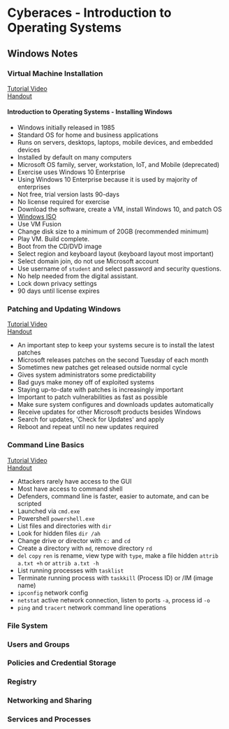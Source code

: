 # Cyberaces - Introduction to Operating Systems

## Windows Notes

### Virtual Machine Installation

[Tutorial Video](https://youtu.be/hlPEJ051HkM)  
[Handout](https://assets.contentstack.io/v3/assets/blt36c2e63521272fdc/blt1ca7d5ec85f98871/62545817d22f554a53ca8a6c/CyberAces_Module1-Windows_1_InstallingWindows.pdf)

#### Introduction to Operating Systems - Installing Windows

* Windows initially released in 1985
* Standard OS for home and business applications
* Runs on servers, desktops, laptops, mobile devices, and embedded devices
* Installed by default on many computers
* Microsoft OS family, server, workstation, IoT, and Mobile (deprecated)
* Exercise uses Windows 10 Enterprise
* Using Windows 10 Enterprise because it is used by majority of enterprises
* Not free, trial version lasts 90-days
* No license required for exercise
* Download the software, create a VM, install Windows 10, and patch OS
* [Windows ISO](https://www.microsoft.com/en-us/evalcenter/evaluate-windows-10-enterprise)
* Use VM Fusion
* Change disk size to a minimum of 20GB (recommended minimum)
* Play VM. Build complete.
* Boot from the CD/DVD image
* Select region and keyboard layout (keyboard layout most important)
* Select domain join, do not use Microsoft account
* Use username of `student` and select password and security questions.
* No help needed from the digital assistant.
* Lock down privacy settings
* 90 days until license expires

### Patching and Updating Windows
[Tutorial Video](https://youtu.be/reTZ24w-ars)  
[Handout](https://assets.contentstack.io/v3/assets/blt36c2e63521272fdc/blt2b92c21dd7dc0397/6254581101fc7752fb532cbf/CyberAces_Module1-Windows_2_Patching.pdf)

* An important step to keep your systems secure is to install the latest patches
* Microsoft releases patches on the second Tuesday of each month
* Sometimes new patches get released outside normal cycle
* Gives system administrators some predictability
* Bad guys make money off of exploited systems
* Staying up-to-date with patches is increasingly important
* Important to patch vulnerabilities as fast as possible
* Make sure system configures and downloads updates automatically
* Receive updates for other Microsoft products besides Windows
* Search for updates, 'Check for Updates' and apply
* Reboot and repeat until no new updates required

### Command Line Basics
[Tutorial Video](https://youtu.be/_82XgpupKeo)  
[Handout](https://assets.contentstack.io/v3/assets/blt36c2e63521272fdc/bltb533842e9738e39a/6254580d98a5e44ea7851705/CyberAces_Module1-Windows_3_CommandLineBasics.pdf)  

* Attackers rarely have access to the GUI
* Most have access to command shell
* Defenders, command line is faster, easier to automate, and can be scripted
* Launched via `cmd.exe`
* Powershell `powershell.exe`
* List files and directories with `dir`
* Look for hidden files `dir /ah`
* Change drive or director with `c:` and `cd`
* Create a directory with `md`, remove directory `rd`
* `del` `copy` `ren` is rename, view type with `type`, make a file hidden `attrib a.txt +h` or `attrib a.txt -h`
* List running processes with `tasklist`
* Terminate running process with `taskkill` (Process ID) or /IM (image name)
* `ipconfig` network config
* `netstat` active network connection, listen to ports `-a`, process id `-o`
* `ping` and `tracert` network command line operations

### File System

### Users and Groups

### Policies and Credential Storage

### Registry

### Networking and Sharing

### Services and Processes
